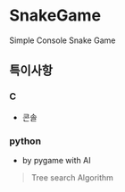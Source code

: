 SnakeGame
=========

Simple Console Snake Game

## 특이사항
### C
- 콘솔
### python
- by pygame with AI

> Tree search Algorithm

